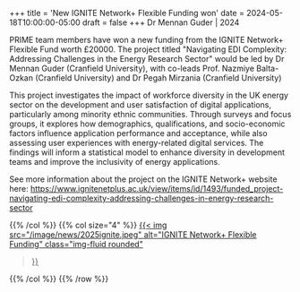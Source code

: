 +++
title = 'New IGNITE Network+ Flexible Funding won'
date = 2024-05-18T10:00:00-05:00
draft = false
+++
Dr Mennan Guder | 2024


PRIME team members have won a new funding from the IGNITE Network+ Flexible Fund worth £20000. The project titled "Navigating EDI Complexity: Addressing Challenges in the Energy Research Sector" would be led by Dr Mennan Guder (Cranfield University), with co-leads Prof. Nazmiye Balta-Ozkan (Cranfield University) and Dr Pegah Mirzania (Cranfield University)
 
This project investigates the impact of workforce diversity in the UK energy sector on the development and user satisfaction of digital applications, particularly among minority ethnic communities. Through surveys and focus groups, it explores how demographics, qualifications, and socio-economic factors influence application performance and acceptance, while also assessing user experiences with energy-related digital services. The findings will inform a statistical model to enhance diversity in development teams and improve the inclusivity of energy applications.

See more information about the project on the IGNITE Network+ website here: https://www.ignitenetplus.ac.uk/view/items/id/1493/funded_project-navigating-edi-complexity-addressing-challenges-in-energy-research-sector

{{% /col %}}
{{% col size="4" %}}
<a href="https://www.ignitenetplus.ac.uk/view/items/id/1493/funded_project-navigating-edi-complexity-addressing-challenges-in-energy-research-sector" target="_blank">
{{< img
src="/image/news/2025ignite.jpeg"
alt="IGNITE Network+ Flexible Funding"
class="img-fluid rounded"
>}}
</a>
{{% /col %}}
{{% /row %}}
